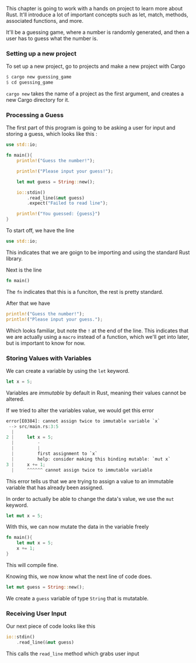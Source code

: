 This chapter is going to work with a hands on project to learn more about Rust. It'll introduce a lot of important concepts such as let, match, methods, associated functions, and more.

It'll be a guessing game, where a number is randomly generated, and then a user has to guess what the number is.

### Setting up a new project
To set up a new project, go to projects and make a new project with Cargo

```Rust
$ cargo new guessing_game
$ cd guessing_game
```

`cargo new` takes the name of a project as the first argument, and creates a new Cargo directory for it.

### Processing a Guess
The first part of this program is going to be asking a user for input and storing a guess, which looks like this :

```Rust
use std::io;

fn main(){
	println!("Guess the number!");

	println!("Please input your guess!");

	let mut guess = String::new();

	io::stdin()
		.read_line(&mut guess)
		.expect("Failed to read line");

	println!("You guessed: {guess}")
}
```

To start off, we have the line

```Rust
use std::io;
```

This indicates that we are goign to be importing and using the standard Rust library.

Next is the line

```Rust
fn main()
```

The `fn` indicates that this is a funciton, the rest is pretty standard.

After that we have

```Rust
println!("Guess the number!");
println!("Please input your guess.");
```

Which looks familiar, but note the `!` at the end of the line. This indicates that we are actually using a `macro` instead of a function, which we'll get into later, but is important to know for now.

### Storing Values with Variables
We can create a variable by using the `let` keyword.

```Rust
let x = 5;
```

Variables are *immutable* by default in Rust, meaning their values cannot be altered.

If we tried to alter the variables value, we would get this error

```Rust
error[E0384]: cannot assign twice to immutable variable `x`
 --> src/main.rs:3:5
  |
2 |     let x = 5;
  |         -
  |         |
  |         first assignment to `x`
  |         help: consider making this binding mutable: `mut x`
3 |     x += 1;
  |     ^^^^^^ cannot assign twice to immutable variable
```

This error tells us that we are trying to assign a value to an immutable variable that has already been assigned.

In order to actually be able to change the data's value, we use the `mut` keyword.

```Rust
let mut x = 5;
```

With this, we can now mutate the data in the variable freely

```Rust
fn main(){
	let mut x = 5;
	x += 1;
}
```

This will compile fine.

Knowing this, we now know what the next line of code does.

```Rust
let mut guess = String::new();
```

We create a `guess` variable of type `String` that is mutatable.

### Receiving User Input
Our next piece of code looks like this

```Rust
io::stdin()
	.read_line(&mut guess)
```

This calls the `read_line` method which grabs user input